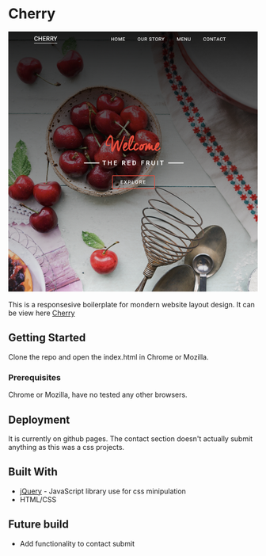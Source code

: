 


# Cherry

![ScreenShot](https://github.com/jixuni/Cherry/blob/master/images/screenshot.png)

This is a responsesive boilerplate for mondern website layout design. It can be view here [Cherry](https://jixuni.github.io/Cherry/index.html)

## Getting Started

Clone the repo and open the index.html in Chrome or Mozilla.

### Prerequisites

Chrome or Mozilla, have no tested any other browsers.

## Deployment

It is currently on github pages. The contact section doesn't actually submit anything as this was a css projects. 

## Built With

* [jQuery](https://jquery.com/) - JavaScript library use for css minipulation
* HTML/CSS 


## Future build
- Add functionality to contact submit


